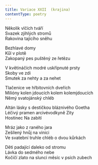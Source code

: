 ```yaml
---
title: Variace XXII  (krajina)
contentType: poetry
---
```


<section>

Několik vlčích tváří  
Svazek zjihlých stromů  
Rakovina tajícího sněhu

Bezhlavé domy  
Kůl v plotě  
Zakopaný pes puštěný ze řetězu

V květináčích modré uskřípnuté prsty  
Skoby ve zdi  
Smutek za nehty a za nehet

Tlačenice ve hřbitovních dveřích  
Milióny kolen jdoucích kolem kolemjdoucích  
Němý svatojánský chléb

Altán lásky s destičkou bláznivého Goetha  
Léčivý pramen arcivévodkyně Zity  
Hostinec Na zabití

Mráz jako z raného jara  
Zešílený hnůj na vinici  
Ve svatební truhle chléb o dvou kůrkách

Děti padající daleko od stromu  
Lávka do sedmého nebe  
Kočičí zlato na slunci měsíc v psích zubech

</section>
